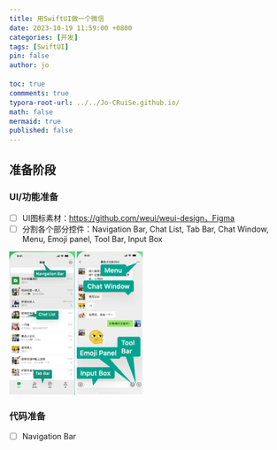 ```yaml
---
title: 用SwiftUI做一个微信
date: 2023-10-19 11:59:00 +0800
categories: [开发]
tags: [SwiftUI]
pin: false
author: jo

toc: true
commments: true
typora-root-url: ../../Jo-CRuiSe.github.io/
math: false
mermaid: true
published: false
---
```


## 准备阶段

### UI/功能准备

- [ ] UI图标素材：https://github.com/weui/weui-design，Figma
- [ ] 分割各个部分控件：Navigation Bar, Chat List, Tab Bar, Chat Window, Menu, Emoji panel, Tool Bar, Input Box

<img src="/assets/blog_res/2023-10-19-WeChatDevelopment.assets/ChatList.jpg" alt="ChatList" style="zoom:50%;" />

<img src="/assets/blog_res/2023-10-19-WeChatDevelopment.assets/ChatWindow.jpg" alt="ChatWindow" style="zoom:50%;" />



### 代码准备

- [ ] Navigation Bar

